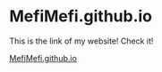 # MefiMefi.github.io
This is the link of my website! Check it! 

[MefiMefi.github.io](https://MefiMefi.github.io)